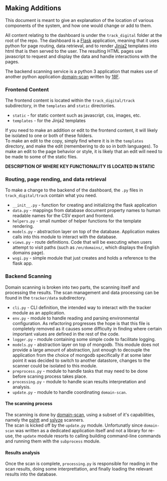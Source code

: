 ## Making Additions

This document is meant to give an explanation of the location of various components of the system, and how one would change or add to them.

All content relating to the dashboard is under the `track_digital` folder at the root of the repo. The dashboard is a [Flask](http://flask.pocoo.org/) application, meaning that it uses python for page routing, data retrieval, and to render [Jinja2](http://jinja.pocoo.org/docs/latest/) templates into html that is then served to the user. The resulting HTML pages use javascript to request and display the data and handle interactions with the pages.

The backend scanning service is a python 3 application that makes use of another python application [domain-scan](https://github.com/cds-snc/domain-scan) written by [18F](https://github.com/18F). 

### Frontend Content

The frontend content is located within the `track_digital/track` subdirectory, in the `templates` and `static` directoriies.
* `static` - for static content such as javascript, css, images, etc.
* `templates` - for the Jinja2 templates

If you need to make an addition or edit to the frontend content, it will likely be isolated to one or both of these folders.  
To make an edit to the copy, simply find where it is in the `templates` directory, and make the edit (remembering to do so in both languages).
To make an edit to the page behavior or style, it is likely that an edit will need to be made to some of the static files.

**DESCRIPTION OF WHERE KEY FUNCTIONALITY IS LOCATED IN STATIC**

### Routing, page rending, and data retrieval

To make a change to the backend of the dashboard, the `.py` files in `track_digital/track` contain what you need.  
* `__init__.py` - function for creating and initializing the flask application
* `data.py` - mappings from database document property names to human readable names for the CSV export and frontend.
* `helpers.py` - small number of helper functions for the template rendering.
* `models.py` - abstraction layer on top of the database. Application makes calls into this module to interact with the database.
* `views.py` - route definitions. Code that will be executing when users attempt to visit paths (such as `/en/domains/`, which displays the English domains page).
* `wsgi.py` - simple module that just creates and holds a reference to the flask app.

### Backend Scanning

Domain scanning is broken into two parts, the scanning itself and processing the results. The scan management and data processing can be found in the `tracker/data` subdirectory.

* `cli.py` - CLI definition, the intended way to interact with the tracker module as an application.
* `env.py` - module to handle reading and parsing environmental configuration. As refactoring progresses the hope is that this file is completely removed as it causes some difficulty in finding where certain important values are defined in the rest of the code.
* `logger.py` - module containing some simple code to facilitate logging.
* `models.py` - abstraction layer on top of mongodb. This module does not provide a large amount of abstraction, just enough to decouple the application from the choice of mongodb specifically if at some later point it was decided to switch to another datastore, changes to the scanner could be isolated to this module.
* `preprocess.py` - module to handle tasks that may need to be done before scaning process takes place.
* `processing.py` - module to handle scan results interpretation and analysis.
* `update.py` - module to handle coordinating `domain-scan`.

#### The scanning process

The scanning is done by [domain-scan](https://github.com/cds-snc/domain-scan), using a subset of it's capabilities, namely the [pshtt](https://github.com/dhs-ncats/pshtt) and [sslyze](https://github.com/nabla-c0d3/sslyze) scanners.  
The scan is kicked off by the `update.py` module. Unfortunatly since `domain-scan` was written as a dedicated application itself and not a library for re-use, the `update` module resorts to calling building command-line commands and running them with the `subprocess` module.  

#### Results analysis

Once the scan is complete, `processing.py` is responsible for reading in the scan results, doing some interprettation, and finally loading the relevant results into the database.
